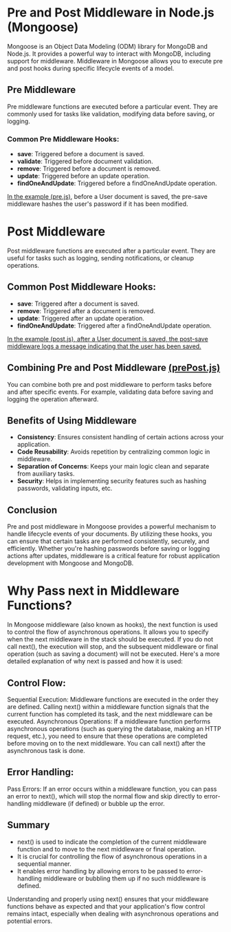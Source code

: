 # Pre and Post Middleware in Node.js (Mongoose)

Mongoose is an Object Data Modeling (ODM) library for MongoDB and Node.js. It provides a powerful way to interact with MongoDB, including support for middleware. Middleware in Mongoose allows you to execute pre and post hooks during specific lifecycle events of a model.

## Pre Middleware

Pre middleware functions are executed before a particular event. They are commonly used for tasks like validation, modifying data before saving, or logging.

### Common Pre Middleware Hooks:

- <b>save</b>: Triggered before a document is saved.
- <b>validate</b>: Triggered before document validation.
- <b>remove</b>: Triggered before a document is removed.
- <b>update</b>: Triggered before an update operation.
- <b>findOneAndUpdate</b>: Triggered before a findOneAndUpdate operation.

<u>In the example</u><a href="./pre.js"> (pre.js)</a><u></u>, before a User document is saved, the pre-save middleware hashes the user's password if it has been modified.</u>

# Post Middleware

Post middleware functions are executed after a particular event. They are useful for tasks such as logging, sending notifications, or cleanup operations.

## Common Post Middleware Hooks:

- <b>save</b>: Triggered after a document is saved.
- <b>remove</b>: Triggered after a document is removed.
- <b>update</b>: Triggered after an update operation.
- <b>findOneAndUpdate</b>: Triggered after a findOneAndUpdate operation.

<u>In the example</u><a href="./post.js"> (post.js)</a><u>, after a User document is saved, the post-save middleware logs a message indicating that the user has been saved.</u>

## Combining Pre and Post Middleware <a href="./pre.js">(prePost.js)</a>

You can combine both pre and post middleware to perform tasks before and after specific events. For example, validating data before saving and logging the operation afterward.

## Benefits of Using Middleware

- <b>Consistency</b>: Ensures consistent handling of certain actions across your application.
- <b>Code Reusability</b>: Avoids repetition by centralizing common logic in middleware.
- <b>Separation of Concerns</b>: Keeps your main logic clean and separate from auxiliary tasks.
- <b>Security</b>: Helps in implementing security features such as hashing passwords, validating inputs, etc.

## Conclusion

Pre and post middleware in Mongoose provides a powerful mechanism to handle lifecycle events of your documents. By utilizing these hooks, you can ensure that certain tasks are performed consistently, securely, and efficiently. Whether you're hashing passwords before saving or logging actions after updates, middleware is a critical feature for robust application development with Mongoose and MongoDB.


# Why Pass next in Middleware Functions?
In Mongoose middleware (also known as hooks), the next function is used to control the flow of asynchronous operations. It allows you to specify when the next middleware in the stack should be executed. If you do not call next(), the execution will stop, and the subsequent middleware or final operation (such as saving a document) will not be executed. Here's a more detailed explanation of why next is passed and how it is used:

## Control Flow:
Sequential Execution: Middleware functions are executed in the order they are defined. Calling next() within a middleware function signals that the current function has completed its task, and the next middleware can be executed.
Asynchronous Operations: If a middleware function performs asynchronous operations (such as querying the database, making an HTTP request, etc.), you need to ensure that these operations are completed before moving on to the next middleware. You can call next() after the asynchronous task is done.

## Error Handling:
Pass Errors: If an error occurs within a middleware function, you can pass an error to next(), which will stop the normal flow and skip directly to error-handling middleware (if defined) or bubble up the error.

## Summary
- next() is used to indicate the completion of the current middleware function and to move to the next middleware or final operation.
- It is crucial for controlling the flow of asynchronous operations in a sequential manner.
- It enables error handling by allowing errors to be passed to error-handling middleware or bubbling them up if no such middleware is defined.

Understanding and properly using next() ensures that your middleware functions behave as expected and that your application's flow control remains intact, especially when dealing with asynchronous operations and potential errors.